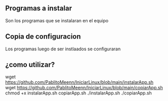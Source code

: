 ## Programas a instalar
Son los programas que se instalaran en el equipo

## Copia de configuracion
Los programas luego de ser instlaados se configuraran

## ¿como utilizar?
wget https://github.com/PablitoMeenn/IniciarLinux/blob/main/instalarApp.sh
wget https://github.com/PablitoMeenn/IniciarLinux/blob/main/copiarApp.sh
chmod +x instalarApp.sh copiarApp.sh
./instalarApp.sh
./copiarApp.sh